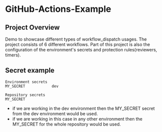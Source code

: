 # GitHub-Actions-Example

## Project Overview

Demo to showcase different types of workflow_dispatch usages. The project consists of 6 different workflows. Part of this project is also the configuration of the environment's secrets and protection rules(reviewers, timers).

## Secret example

```text
Environment secrets
MY_SECRET            dev

Repository secrets
MY_SECRET
```

- if we are working in the dev environment then the MY_SECRET secret from the dev environment would be used.
- if we are working in this case in any other environment then the MY_SECRET for the whole repository would be used.
